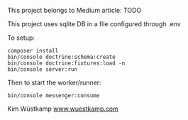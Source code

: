 This project belongs to Medium article: TODO

This project uses sqlite DB in a file configured through .env

To setup:

```
composer install
bin/console doctrine:schema:create
bin/console doctrine:fixtures:load -n
bin/console server:run
```

Then to start the worker/runner:

`bin/console messenger:consume`


Kim Wüstkamp
www.wuestkamp.com